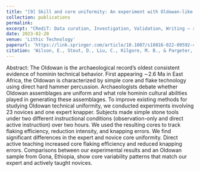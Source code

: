 ```yaml
---
title: "[9] Skill and core uniformity: An experiment with Oldowan-like flaking systems"
collection: publications
permalink: 
excerpt: "CRediT: Data curation, Investigation, Validation, Writing – review & editing"
date: 2023-02-20
venue: 'Lithic Technology'
paperurl: 'https://link.springer.com/article/10.1007/s10816-022-09592-4'
citation: 'Wilson, E., Stout, D., Liu, C., Kilgore, M. B., & Pargeter, J. (2023). Skill and core uniformity: An experiment with Oldowan-like flaking systems. <i>Lithic Technology</i>, 48(4), 333-346.'
---
```

Abstract: The Oldowan is the archaeological record’s oldest consistent evidence of hominin technical
behavior. First appearing ∼2.6 Ma in East Africa, the Oldowan is characterized by simple core
and flake technology using direct hard hammer percussion. Archaeologists debate whether
Oldowan assemblages are uniform and what role hominin cultural abilities played in generating
these assemblages. To improve existing methods for studying Oldowan technical uniformity, we
conducted experiments involving 23 novices and one expert knapper. Subjects made simple
stone tools under two different instructional conditions (observation-only and direct active
instruction) over two hours. We used the resulting cores to track flaking efficiency, reduction
intensity, and knapping errors. We find significant differences in the expert and novice core
uniformity. Direct active teaching increased core flaking efficiency and reduced knapping errors.
Comparisons between our experimental results and an Oldowan sample from Gona, Ethiopia,
show core variability patterns that match our expert and actively taught novices.
